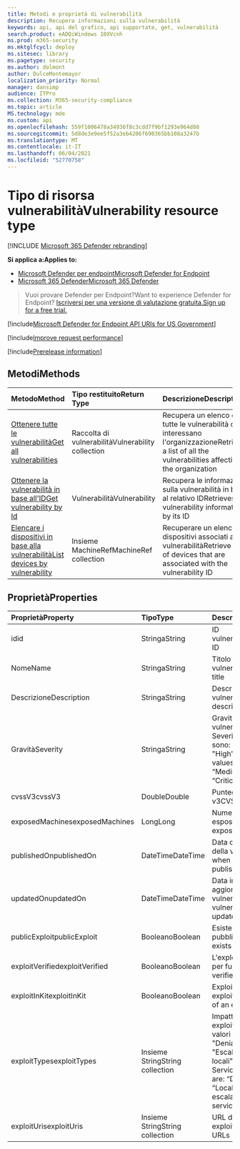 ```yaml
---
title: Metodi e proprietà di vulnerabilità
description: Recupera informazioni sulla vulnerabilità
keywords: api, api del grafico, api supportate, get, vulnerabilità
search.product: eADQiWindows 10XVcnh
ms.prod: m365-security
ms.mktglfcycl: deploy
ms.sitesec: library
ms.pagetype: security
ms.author: dolmont
author: DulceMontemayor
localization_priority: Normal
manager: dansimp
audience: ITPro
ms.collection: M365-security-compliance
ms.topic: article
MS.technology: mde
ms.custom: api
ms.openlocfilehash: 559f1006478a34936f8c3cdd7f9bf1293e964d08
ms.sourcegitcommit: 5d8de3e9ee5f52a3eb4206f690365bb108a3247b
ms.translationtype: MT
ms.contentlocale: it-IT
ms.lasthandoff: 06/04/2021
ms.locfileid: "52770758"
---
```

# <a name="vulnerability-resource-type"></a><span data-ttu-id="4b2e5-104">Tipo di risorsa vulnerabilità</span><span class="sxs-lookup"><span data-stu-id="4b2e5-104">Vulnerability resource type</span></span>

[!INCLUDE [Microsoft 365 Defender rebranding](../../includes/microsoft-defender.md)]


<span data-ttu-id="4b2e5-105">**Si applica a:**</span><span class="sxs-lookup"><span data-stu-id="4b2e5-105">**Applies to:**</span></span>
- [<span data-ttu-id="4b2e5-106">Microsoft Defender per endpoint</span><span class="sxs-lookup"><span data-stu-id="4b2e5-106">Microsoft Defender for Endpoint</span></span>](https://go.microsoft.com/fwlink/?linkid=2154037)
- [<span data-ttu-id="4b2e5-107">Microsoft 365 Defender</span><span class="sxs-lookup"><span data-stu-id="4b2e5-107">Microsoft 365 Defender</span></span>](https://go.microsoft.com/fwlink/?linkid=2118804)

> <span data-ttu-id="4b2e5-108">Vuoi provare Defender per Endpoint?</span><span class="sxs-lookup"><span data-stu-id="4b2e5-108">Want to experience Defender for Endpoint?</span></span> [<span data-ttu-id="4b2e5-109">Iscriversi per una versione di valutazione gratuita.</span><span class="sxs-lookup"><span data-stu-id="4b2e5-109">Sign up for a free trial.</span></span>](https://www.microsoft.com/microsoft-365/windows/microsoft-defender-atp?ocid=docs-wdatp-pullalerts-abovefoldlink) 

[!include[Microsoft Defender for Endpoint API URIs for US Government](../../includes/microsoft-defender-api-usgov.md)]

[!include[Improve request performance](../../includes/improve-request-performance.md)]


[!include[Prerelease information](../../includes/prerelease.md)]

## <a name="methods"></a><span data-ttu-id="4b2e5-110">Metodi</span><span class="sxs-lookup"><span data-stu-id="4b2e5-110">Methods</span></span>
<span data-ttu-id="4b2e5-111">Metodo</span><span class="sxs-lookup"><span data-stu-id="4b2e5-111">Method</span></span> |<span data-ttu-id="4b2e5-112">Tipo restituito</span><span class="sxs-lookup"><span data-stu-id="4b2e5-112">Return Type</span></span> |<span data-ttu-id="4b2e5-113">Descrizione</span><span class="sxs-lookup"><span data-stu-id="4b2e5-113">Description</span></span>
:---|:---|:---
[<span data-ttu-id="4b2e5-114">Ottenere tutte le vulnerabilità</span><span class="sxs-lookup"><span data-stu-id="4b2e5-114">Get all vulnerabilities</span></span>](get-all-vulnerabilities.md) | <span data-ttu-id="4b2e5-115">Raccolta di vulnerabilità</span><span class="sxs-lookup"><span data-stu-id="4b2e5-115">Vulnerability collection</span></span> | <span data-ttu-id="4b2e5-116">Recupera un elenco di tutte le vulnerabilità che interessano l'organizzazione</span><span class="sxs-lookup"><span data-stu-id="4b2e5-116">Retrieves a list of all the vulnerabilities affecting the organization</span></span>
[<span data-ttu-id="4b2e5-117">Ottenere la vulnerabilità in base all'ID</span><span class="sxs-lookup"><span data-stu-id="4b2e5-117">Get vulnerability by Id</span></span>](get-vulnerability-by-id.md) | <span data-ttu-id="4b2e5-118">Vulnerabilità</span><span class="sxs-lookup"><span data-stu-id="4b2e5-118">Vulnerability</span></span> | <span data-ttu-id="4b2e5-119">Recupera le informazioni sulla vulnerabilità in base al relativo ID</span><span class="sxs-lookup"><span data-stu-id="4b2e5-119">Retrieves vulnerability information by its ID</span></span>
[<span data-ttu-id="4b2e5-120">Elencare i dispositivi in base alla vulnerabilità</span><span class="sxs-lookup"><span data-stu-id="4b2e5-120">List devices by vulnerability</span></span>](get-machines-by-vulnerability.md)| <span data-ttu-id="4b2e5-121">Insieme MachineRef</span><span class="sxs-lookup"><span data-stu-id="4b2e5-121">MachineRef collection</span></span> | <span data-ttu-id="4b2e5-122">Recuperare un elenco di dispositivi associati all'ID vulnerabilità</span><span class="sxs-lookup"><span data-stu-id="4b2e5-122">Retrieve a list of devices that are associated with the vulnerability ID</span></span> 


## <a name="properties"></a><span data-ttu-id="4b2e5-123">Proprietà</span><span class="sxs-lookup"><span data-stu-id="4b2e5-123">Properties</span></span>
<span data-ttu-id="4b2e5-124">Proprietà</span><span class="sxs-lookup"><span data-stu-id="4b2e5-124">Property</span></span> |  <span data-ttu-id="4b2e5-125">Tipo</span><span class="sxs-lookup"><span data-stu-id="4b2e5-125">Type</span></span>    |   <span data-ttu-id="4b2e5-126">Descrizione</span><span class="sxs-lookup"><span data-stu-id="4b2e5-126">Description</span></span>
:---|:---|:---
<span data-ttu-id="4b2e5-127">id</span><span class="sxs-lookup"><span data-stu-id="4b2e5-127">id</span></span> | <span data-ttu-id="4b2e5-128">Stringa</span><span class="sxs-lookup"><span data-stu-id="4b2e5-128">String</span></span> | <span data-ttu-id="4b2e5-129">ID vulnerabilità</span><span class="sxs-lookup"><span data-stu-id="4b2e5-129">Vulnerability ID</span></span>
<span data-ttu-id="4b2e5-130">Nome</span><span class="sxs-lookup"><span data-stu-id="4b2e5-130">Name</span></span> | <span data-ttu-id="4b2e5-131">Stringa</span><span class="sxs-lookup"><span data-stu-id="4b2e5-131">String</span></span> | <span data-ttu-id="4b2e5-132">Titolo della vulnerabilità</span><span class="sxs-lookup"><span data-stu-id="4b2e5-132">Vulnerability title</span></span>
<span data-ttu-id="4b2e5-133">Descrizione</span><span class="sxs-lookup"><span data-stu-id="4b2e5-133">Description</span></span> | <span data-ttu-id="4b2e5-134">Stringa</span><span class="sxs-lookup"><span data-stu-id="4b2e5-134">String</span></span> | <span data-ttu-id="4b2e5-135">Descrizione della vulnerabilità</span><span class="sxs-lookup"><span data-stu-id="4b2e5-135">Vulnerability description</span></span> 
<span data-ttu-id="4b2e5-136">Gravità</span><span class="sxs-lookup"><span data-stu-id="4b2e5-136">Severity</span></span> | <span data-ttu-id="4b2e5-137">Stringa</span><span class="sxs-lookup"><span data-stu-id="4b2e5-137">String</span></span> | <span data-ttu-id="4b2e5-138">Gravità della vulnerabilità.</span><span class="sxs-lookup"><span data-stu-id="4b2e5-138">Vulnerability Severity.</span></span> <span data-ttu-id="4b2e5-139">I valori possibili sono: "Low", "Medium", "High", "Critical"</span><span class="sxs-lookup"><span data-stu-id="4b2e5-139">Possible values are: “Low”, “Medium”, “High”, “Critical”</span></span>
<span data-ttu-id="4b2e5-140">cvssV3</span><span class="sxs-lookup"><span data-stu-id="4b2e5-140">cvssV3</span></span> | <span data-ttu-id="4b2e5-141">Double</span><span class="sxs-lookup"><span data-stu-id="4b2e5-141">Double</span></span> | <span data-ttu-id="4b2e5-142">Punteggio CVSS v3</span><span class="sxs-lookup"><span data-stu-id="4b2e5-142">CVSS v3 score</span></span>
<span data-ttu-id="4b2e5-143">exposedMachines</span><span class="sxs-lookup"><span data-stu-id="4b2e5-143">exposedMachines</span></span> | <span data-ttu-id="4b2e5-144">Long</span><span class="sxs-lookup"><span data-stu-id="4b2e5-144">Long</span></span> | <span data-ttu-id="4b2e5-145">Numero di dispositivi esposti</span><span class="sxs-lookup"><span data-stu-id="4b2e5-145">Number of exposed devices</span></span>
<span data-ttu-id="4b2e5-146">publishedOn</span><span class="sxs-lookup"><span data-stu-id="4b2e5-146">publishedOn</span></span> | <span data-ttu-id="4b2e5-147">DateTime</span><span class="sxs-lookup"><span data-stu-id="4b2e5-147">DateTime</span></span> | <span data-ttu-id="4b2e5-148">Data di pubblicazione della vulnerabilità</span><span class="sxs-lookup"><span data-stu-id="4b2e5-148">Date when vulnerability was published</span></span>
<span data-ttu-id="4b2e5-149">updatedOn</span><span class="sxs-lookup"><span data-stu-id="4b2e5-149">updatedOn</span></span> | <span data-ttu-id="4b2e5-150">DateTime</span><span class="sxs-lookup"><span data-stu-id="4b2e5-150">DateTime</span></span> | <span data-ttu-id="4b2e5-151">Data in cui è stata aggiornata la vulnerabilità</span><span class="sxs-lookup"><span data-stu-id="4b2e5-151">Date when vulnerability was updated</span></span>
<span data-ttu-id="4b2e5-152">publicExploit</span><span class="sxs-lookup"><span data-stu-id="4b2e5-152">publicExploit</span></span> | <span data-ttu-id="4b2e5-153">Booleano</span><span class="sxs-lookup"><span data-stu-id="4b2e5-153">Boolean</span></span> | <span data-ttu-id="4b2e5-154">Esiste un exploit pubblico</span><span class="sxs-lookup"><span data-stu-id="4b2e5-154">Public exploit exists</span></span> 
<span data-ttu-id="4b2e5-155">exploitVerified</span><span class="sxs-lookup"><span data-stu-id="4b2e5-155">exploitVerified</span></span> | <span data-ttu-id="4b2e5-156">Booleano</span><span class="sxs-lookup"><span data-stu-id="4b2e5-156">Boolean</span></span> | <span data-ttu-id="4b2e5-157">L'exploit viene verificato per funzionare</span><span class="sxs-lookup"><span data-stu-id="4b2e5-157">Exploit is verified to work</span></span>
<span data-ttu-id="4b2e5-158">exploitInKit</span><span class="sxs-lookup"><span data-stu-id="4b2e5-158">exploitInKit</span></span> | <span data-ttu-id="4b2e5-159">Booleano</span><span class="sxs-lookup"><span data-stu-id="4b2e5-159">Boolean</span></span> | <span data-ttu-id="4b2e5-160">Exploit fa parte di un exploit kit</span><span class="sxs-lookup"><span data-stu-id="4b2e5-160">Exploit is part of an exploit kit</span></span>
<span data-ttu-id="4b2e5-161">exploitTypes</span><span class="sxs-lookup"><span data-stu-id="4b2e5-161">exploitTypes</span></span> | <span data-ttu-id="4b2e5-162">Insieme String</span><span class="sxs-lookup"><span data-stu-id="4b2e5-162">String collection</span></span> | <span data-ttu-id="4b2e5-163">Impatto sugli exploit.</span><span class="sxs-lookup"><span data-stu-id="4b2e5-163">Exploit impact.</span></span> <span data-ttu-id="4b2e5-164">I valori possibili sono: "Denial of Service", "Escalation dei privilegi locali", "Denial of Service"</span><span class="sxs-lookup"><span data-stu-id="4b2e5-164">Possible values are: “Denial of service”, “Local privilege escalation”, “Denial of service”</span></span>
<span data-ttu-id="4b2e5-165">exploitUris</span><span class="sxs-lookup"><span data-stu-id="4b2e5-165">exploitUris</span></span> | <span data-ttu-id="4b2e5-166">Insieme String</span><span class="sxs-lookup"><span data-stu-id="4b2e5-166">String collection</span></span> | <span data-ttu-id="4b2e5-167">URL di origine exploit</span><span class="sxs-lookup"><span data-stu-id="4b2e5-167">Exploit source URLs</span></span>
